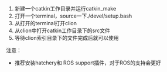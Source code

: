 1. 新建一个catkin工作目录并运行catkin_make
2. 打开一个terminal，source一下./devel/setup.bash
3. 从打开的terminal打开clion
4. 从clion中打开catkin工作目录下的src文件
5. 等待clion索引目录下的文件完成后就可以使用



注意：

* 推荐安装hatchery和 ROS support插件，对于ROS的支持会更好